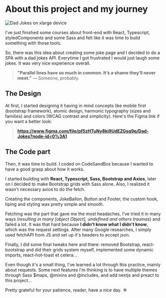 # About this project and my journey

<img alt="Dad Jokes on xlarge device" src="https://user-images.githubusercontent.com/82071153/125873699-6ec2b648-960f-4067-b8a3-ed4e3c134587.png">

I've just finished some courses about front-end with React, Typescript, styledComponents and some Sass and felt like it was time to build something with those tools.

So, there was this idea about creating some joke page and I decided to do a SPA with a dad jokes API. Everytime I got frustrated I would just laugh some jokes. It was very nice experience overall. 

> **"Parallel lines have so much in common. It’s a shame they’ll never meet."** — Someone, probably.

## The Design

At first, I started designing it having in mind concepts like mobile first (bootstrap framework), atomic design, harmonic typography (sizes and families) and colors (WCAG contrast and simplicity). Here's the Figma link if you want a better look:

> **https://www.figma.com/file/pf5zHTuNy8ki9UdEZGsq9q/Dad-Jokes?node-id=0%3A1**

## The Code part

Then, it was time to build. I coded on CodeSandBox because I wanted to have a good grasp about how it works.

I started building with **React, Typescript, Sass, Bootstrap and Axios**, later on I decided to make Bootstrap grids with Sass alone. Also, I realized it wasn't necessary axios to do the fetch.

Creating the components, JokeBallon, Button and Footer, the custom hook, tiping and styling was pretty simple and smooth.

Fetching was the part that gave me the most headaches, I've tried it in many ways (_resulting in many [object Object], undefined and others traumas_) and failed a lot. It was that hard because **I didn't know what I didn't know**, which was the request settings. After many Google researches, I simply used fetchAPI from JS and set up it's headers to accept json.

Finally, I did some final tweaks here and there: removed Bootstrap, react-bootstrap and did their grids system myself, implemented some dynamic imports, react-hot-toast et cetera...

Even though it's a small thing, I've learned a lot through this practice, mainly about requests. Some next features I'm thinking is to have multiple themes through Sass $maps, @mixins and @includes, and add nextjs and preact to this project... 

Pretty grateful for your patience, reader, have a nice day. ☀️
